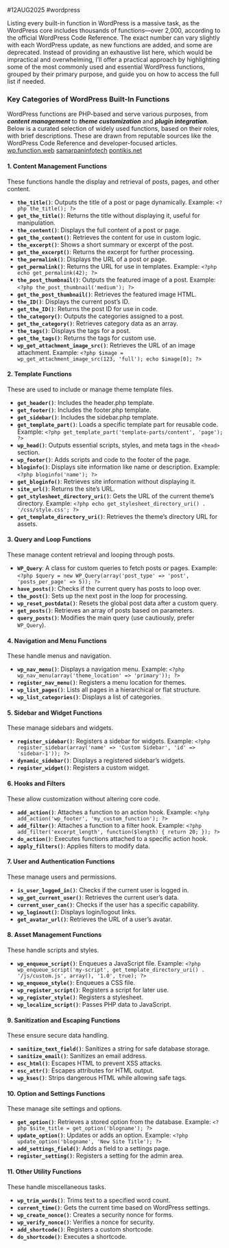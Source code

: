 #12AUG2025 #wordpress 

Listing every built-in function in WordPress is a massive task, as the WordPress core includes thousands of functions—over 2,000, according to the official WordPress Code Reference. The exact number can vary slightly with each WordPress update, as new functions are added, and some are deprecated. Instead of providing an exhaustive list here, which would be impractical and overwhelming, I’ll offer a practical approach by highlighting some of the most commonly used and essential WordPress functions, grouped by their primary purpose, and guide you on how to access the full list if needed.

### Key Categories of WordPress Built-In Functions
WordPress functions are PHP-based and serve various purposes, from ***content management*** to ***theme customization*** and ***plugin integration***. Below is a curated selection of widely used functions, based on their roles, with brief descriptions. These are drawn from reputable sources like the WordPress Code Reference and developer-focused articles.
[wp.function.web](https://developer.wordpress.org/reference/functions/)
[samarpaninfotech](https://www.samarpaninfotech.com/blog/best-wordpress-functions/)
[pontikis.net](https://www.pontikis.net/blog/most-commonly-used-wordpress-functions)

#### 1. **Content Management Functions**
These functions handle the display and retrieval of posts, pages, and other content.
- **`the_title()`**: Outputs the title of a post or page dynamically. Example: `<?php the_title(); ?>`[](https://www.samarpaninfotech.com/blog/best-wordpress-functions/)
- **`get_the_title()`**: Returns the title without displaying it, useful for manipulation.[](https://www.pontikis.net/blog/most-commonly-used-wordpress-functions)
- **`the_content()`**: Displays the full content of a post or page.[](https://www.samarpaninfotech.com/blog/best-wordpress-functions/)
- **`get_the_content()`**: Retrieves the content for use in custom logic.[](https://www.pontikis.net/blog/most-commonly-used-wordpress-functions)
- **`the_excerpt()`**: Shows a short summary or excerpt of the post.[](https://www.samarpaninfotech.com/blog/best-wordpress-functions/)
- **`get_the_excerpt()`**: Returns the excerpt for further processing.[](https://www.pontikis.net/blog/most-commonly-used-wordpress-functions)
- **`the_permalink()`**: Displays the URL of a post or page.[](https://simplywebstuff.com/wordpress-functions-cheatsheet/)
- **`get_permalink()`**: Returns the URL for use in templates. Example: `<?php echo get_permalink(42); ?>`[](https://www.samarpaninfotech.com/blog/best-wordpress-functions/)
- **`the_post_thumbnail()`**: Outputs the featured image of a post. Example: `<?php the_post_thumbnail('medium'); ?>`[](https://www.samarpaninfotech.com/blog/best-wordpress-functions/)
- **`get_the_post_thumbnail()`**: Retrieves the featured image HTML.[](https://www.pontikis.net/blog/most-commonly-used-wordpress-functions)
- **`the_ID()`**: Displays the current post’s ID.[](https://simplywebstuff.com/wordpress-functions-cheatsheet/)
- **`get_the_ID()`**: Returns the post ID for use in code.[](https://www.samarpaninfotech.com/blog/best-wordpress-functions/)
- **`the_category()`**: Outputs the categories assigned to a post.[](https://simplywebstuff.com/wordpress-functions-cheatsheet/)
- **`get_the_category()`**: Retrieves category data as an array.[](https://www.pontikis.net/blog/most-commonly-used-wordpress-functions)
- **`the_tags()`**: Displays the tags for a post.[](https://www.pontikis.net/blog/most-commonly-used-wordpress-functions)
- **`get_the_tags()`**: Returns the tags for custom use.[](https://www.pontikis.net/blog/most-commonly-used-wordpress-functions)
- **`wp_get_attachment_image_src()`**: Retrieves the URL of an image attachment. Example: `<?php $image = wp_get_attachment_image_src(123, 'full'); echo $image[0]; ?>`[](https://www.samarpaninfotech.com/blog/best-wordpress-functions/)

#### 2. **Template Functions**
These are used to include or manage theme template files.
- **`get_header()`**: Includes the header.php template.[](https://simplywebstuff.com/wordpress-functions-cheatsheet/)
- **`get_footer()`**: Includes the footer.php template.[](https://simplywebstuff.com/wordpress-functions-cheatsheet/)
- **`get_sidebar()`**: Includes the sidebar.php template.[](https://simplywebstuff.com/wordpress-functions-cheatsheet/)
- **`get_template_part()`**: Loads a specific template part for reusable code. Example: `<?php get_template_part('template-parts/content', 'page'); ?>`[](https://www.pontikis.net/blog/most-commonly-used-wordpress-functions)
- **`wp_head()`**: Outputs essential scripts, styles, and meta tags in the `<head>` section.[](https://www.samarpaninfotech.com/blog/best-wordpress-functions/)
- **`wp_footer()`**: Adds scripts and code to the footer of the page.[](https://www.samarpaninfotech.com/blog/best-wordpress-functions/)
- **`bloginfo()`**: Displays site information like name or description. Example: `<?php bloginfo('name'); ?>`[](https://simplywebstuff.com/wordpress-functions-cheatsheet/)
- **`get_bloginfo()`**: Retrieves site information without displaying it.[](https://www.pontikis.net/blog/most-commonly-used-wordpress-functions)
- **`site_url()`**: Returns the site’s URL.[](https://simplywebstuff.com/wordpress-functions-cheatsheet/)
- **`get_stylesheet_directory_uri()`**: Gets the URL of the current theme’s directory. Example: `<?php echo get_stylesheet_directory_uri() . '/css/style.css'; ?>`[](https://www.pontikis.net/blog/most-commonly-used-wordpress-functions)
- **`get_template_directory_uri()`**: Retrieves the theme’s directory URL for assets.[](https://www.samarpaninfotech.com/blog/best-wordpress-functions/)

#### 3. **Query and Loop Functions**
These manage content retrieval and looping through posts.
- **`WP_Query`**: A class for custom queries to fetch posts or pages. Example: `<?php $query = new WP_Query(array('post_type' => 'post', 'posts_per_page' => 5)); ?>`[](https://www.samarpaninfotech.com/blog/best-wordpress-functions/)[](https://blog.templatetoaster.com/wordpress-functions-cheat-sheet/)
- **`have_posts()`**: Checks if the current query has posts to loop over.[](https://blog.templatetoaster.com/wordpress-functions-cheat-sheet/)
- **`the_post()`**: Sets up the next post in the loop for processing.[](https://blog.templatetoaster.com/wordpress-functions-cheat-sheet/)
- **`wp_reset_postdata()`**: Resets the global post data after a custom query.[](https://www.samarpaninfotech.com/blog/best-wordpress-functions/)
- **`get_posts()`**: Retrieves an array of posts based on parameters.[](https://www.pontikis.net/blog/most-commonly-used-wordpress-functions)
- **`query_posts()`**: Modifies the main query (use cautiously, prefer `WP_Query`).[](https://blog.templatetoaster.com/wordpress-functions-cheat-sheet/)

#### 4. **Navigation and Menu Functions**
These handle menus and navigation.
- **`wp_nav_menu()`**: Displays a navigation menu. Example: `<?php wp_nav_menu(array('theme_location' => 'primary')); ?>`[](https://www.samarpaninfotech.com/blog/best-wordpress-functions/)
- **`register_nav_menu()`**: Registers a menu location for themes.[](https://www.pontikis.net/blog/most-commonly-used-wordpress-functions)
- **`wp_list_pages()`**: Lists all pages in a hierarchical or flat structure.[](https://simplywebstuff.com/wordpress-functions-cheatsheet/)
- **`wp_list_categories()`**: Displays a list of categories.[](https://simplywebstuff.com/wordpress-functions-cheatsheet/)

#### 5. **Sidebar and Widget Functions**
These manage sidebars and widgets.
- **`register_sidebar()`**: Registers a sidebar for widgets. Example: `<?php register_sidebar(array('name' => 'Custom Sidebar', 'id' => 'sidebar-1')); ?>`[](https://www.samarpaninfotech.com/blog/best-wordpress-functions/)
- **`dynamic_sidebar()`**: Displays a registered sidebar’s widgets.[](https://www.pontikis.net/blog/most-commonly-used-wordpress-functions)
- **`register_widget()`**: Registers a custom widget.[](https://www.pontikis.net/blog/most-commonly-used-wordpress-functions)

#### 6. **Hooks and Filters**
These allow customization without altering core code.
- **`add_action()`**: Attaches a function to an action hook. Example: `<?php add_action('wp_footer', 'my_custom_function'); ?>`[](https://www.samarpaninfotech.com/blog/best-wordpress-functions/)
- **`add_filter()`**: Attaches a function to a filter hook. Example: `<?php add_filter('excerpt_length', function($length) { return 20; }); ?>`[](https://www.samarpaninfotech.com/blog/best-wordpress-functions/)
- **`do_action()`**: Executes functions attached to a specific action hook.[](https://www.pontikis.net/blog/most-commonly-used-wordpress-functions)
- **`apply_filters()`**: Applies filters to modify data.[](https://www.pontikis.net/blog/most-commonly-used-wordpress-functions)

#### 7. **User and Authentication Functions**
These manage users and permissions.
- **`is_user_logged_in()`**: Checks if the current user is logged in.[](https://www.samarpaninfotech.com/blog/best-wordpress-functions/)
- **`wp_get_current_user()`**: Retrieves the current user’s data.[](https://www.samarpaninfotech.com/blog/best-wordpress-functions/)
- **`current_user_can()`**: Checks if the user has a specific capability.[](https://www.pontikis.net/blog/most-commonly-used-wordpress-functions)
- **`wp_loginout()`**: Displays login/logout links.[](https://simplywebstuff.com/wordpress-functions-cheatsheet/)
- **`get_avatar_url()`**: Retrieves the URL of a user’s avatar.[](https://www.pontikis.net/blog/most-commonly-used-wordpress-functions)

#### 8. **Asset Management Functions**
These handle scripts and styles.
- **`wp_enqueue_script()`**: Enqueues a JavaScript file. Example: `<?php wp_enqueue_script('my-script', get_template_directory_uri() . '/js/custom.js', array(), '1.0', true); ?>`[](https://www.samarpaninfotech.com/blog/best-wordpress-functions/)
- **`wp_enqueue_style()`**: Enqueues a CSS file.[](https://www.samarpaninfotech.com/blog/best-wordpress-functions/)
- **`wp_register_script()`**: Registers a script for later use.[](https://www.pontikis.net/blog/most-commonly-used-wordpress-functions)
- **`wp_register_style()`**: Registers a stylesheet.[](https://www.pontikis.net/blog/most-commonly-used-wordpress-functions)
- **`wp_localize_script()`**: Passes PHP data to JavaScript.[](https://www.pontikis.net/blog/most-commonly-used-wordpress-functions)

#### 9. **Sanitization and Escaping Functions**
These ensure secure data handling.
- **`sanitize_text_field()`**: Sanitizes a string for safe database storage.[](https://www.pontikis.net/blog/most-commonly-used-wordpress-functions)
- **`sanitize_email()`**: Sanitizes an email address.[](https://www.pontikis.net/blog/most-commonly-used-wordpress-functions)
- **`esc_html()`**: Escapes HTML to prevent XSS attacks.[](https://www.pontikis.net/blog/most-commonly-used-wordpress-functions)
- **`esc_attr()`**: Escapes attributes for HTML output.[](https://www.pontikis.net/blog/most-commonly-used-wordpress-functions)
- **`wp_kses()`**: Strips dangerous HTML while allowing safe tags.[](https://www.pontikis.net/blog/most-commonly-used-wordpress-functions)

#### 10. **Option and Settings Functions**
These manage site settings and options.
- **`get_option()`**: Retrieves a stored option from the database. Example: `<?php $site_title = get_option('blogname'); ?>`[](https://www.samarpaninfotech.com/blog/best-wordpress-functions/)
- **`update_option()`**: Updates or adds an option. Example: `<?php update_option('blogname', 'New Site Title'); ?>`[](https://www.samarpaninfotech.com/blog/best-wordpress-functions/)
- **`add_settings_field()`**: Adds a field to a settings page.[](https://www.pontikis.net/blog/most-commonly-used-wordpress-functions)
- **`register_setting()`**: Registers a setting for the admin area.[](https://www.pontikis.net/blog/most-commonly-used-wordpress-functions)

#### 11. **Other Utility Functions**
These handle miscellaneous tasks.
- **`wp_trim_words()`**: Trims text to a specified word count.[](https://www.pontikis.net/blog/most-commonly-used-wordpress-functions)
- **`current_time()`**: Gets the current time based on WordPress settings.[](https://www.pontikis.net/blog/most-commonly-used-wordpress-functions)
- **`wp_create_nonce()`**: Creates a security nonce for forms.[](https://www.pontikis.net/blog/most-commonly-used-wordpress-functions)
- **`wp_verify_nonce()`**: Verifies a nonce for security.[](https://www.pontikis.net/blog/most-commonly-used-wordpress-functions)
- **`add_shortcode()`**: Registers a custom shortcode.[](https://www.pontikis.net/blog/most-commonly-used-wordpress-functions)
- **`do_shortcode()`**: Executes a shortcode.[](https://www.pontikis.net/blog/most-commonly-used-wordpress-functions)
